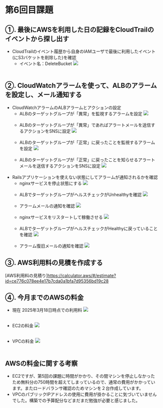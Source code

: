 # 第6回目課題
## ①. 最後にAWSを利用した日の記録をCloudTrailのイベントから探し出す
- CloudTrailのイベント履歴から自身のIAMユーザで最後に利用したイベント(にS3バケットを削除した)を確認
  - イベント名：DeleteBucket
![](./image_lec06/0001_CloudTrail_DeleteBucket.png)<br><br>

## ②. CloudWatchアラームを使って、ALBのアラームを設定し、メール通知する
- CloudWatchアラームのALBアラームとアクションの設定
  - ALBのターゲットグループが「異常」を監視するアラームを設定
![](./image_lec06/0002_CloudWatch_Alarm.png)<br><br>
  - ALBのターゲットグループが「異常」であればアラートメールを送信するアクションをSNSに設定
![](./image_lec06/0003_CloudWatch_Alarm_Action.png)<br><br>
  - ALBのターゲットグループが「正常」に戻ったことを監視するアラームを設定
![](./image_lec06/0004_CloudWatch_Alarm_OK.png)<br><br>
  - ALBのターゲットグループが「正常」に戻ったことを知らせるアラートメールを送信するアクションをSNSに設定
![](./image_lec06/0005_CloudWatch_Alarm_OK_Action.png)<br><br>
- Railsアプリケーションを使えない状態にしてアラームが通知されるかを確認
  - nginxサービスを停止状態にする
![](./image_lec06/0008_raisetech001_nginx_stop.png)<br><br>
  - ALBでターゲットグループがヘルスチェックがUnhealthyを確認
![](./image_lec06/0009_raisetec001-alb-tg-raisetech001-Unhealthy.png)<br><br>
  - アラームメールの通知を確認
![](./image_lec06/0011_Alarm_Mail.png)<br><br>
  - nginxサービスをリスタートして稼働させる
![](./image_lec06/0012_raisetech001_nginx_start_status_OK.png)<br><br>
  - ALBでターゲットグループがヘルスチェックがHealthyに戻っていることを確認
![](./image_lec06/0013_raisetec001-alb-tg-raisetech001-Healthy.png)<br><br>
  - アラーム復旧メールの通知を確認
![](./image_lec06/0014_AlarmOK_Mail.png)

## ③. AWS利用料の見積を作成する
[AWS利用料の見積り]https://calculator.aws/#/estimate?id=ce776c078ee4e17b7cda0a1bfa7d95356bd19c28


## ④. 今月までのAWSの料金
- 現在 2025年3月18日時点での利用料
![](./image_lec06/0013_mitsumori.png)<br><br>

- EC2の料金
![](./image_lec06/0015_EC2.png)<br><br>

- VPCの料金
![](./image_lec06/0014_VPC.png)<br><br>

## AWSの料金に関する考察
- EC2ですが、第5回の課題に時間がかかり、その間マシンを停止しなかったため無料分の750時間を超えてしまっているので、通常の費用がかかっています。またロードバランサ確認のためマシンを２台作成しています。
- VPCのパブリックIPアドレスの使用に費用が掛かることに気づいていませんでした。構築での予算配分などまだまだ勉強が必要と感じました。


